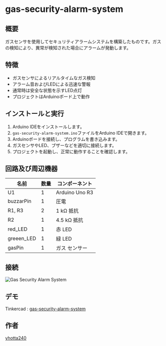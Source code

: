 # gas-security-alarm-system

## 概要

ガスセンサを使用してセキュリティアラームシステムを構築したものです。ガスの検知により、異常が検知された場合にアラームが発動します。

## 特徴

- ガスセンサによるリアルタイムなガス検知
- アラーム音およびLEDによる迅速な警報
- 通常時は安全な状態を示すLED点灯
- プロジェクトはArduinoボード上で動作
  
## インストールと実行

1. Arduino IDEをインストールします。
2. `gas-security-alarm-system.ino`ファイルをArduino IDEで開きます。
3. Arduinoボードを接続し、プログラムを書き込みます。
4. ガスセンサやLED、ブザーなどを適切に接続します。
5. プロジェクトを起動し、正常に動作することを確認します。

## 回路及び周辺機器

| 名前    | 数量 | コンポーネント            |
|--------|------|--------------------------|
| U1     | 1    | Arduino Uno R3           |
| buzzarPin | 1    | 圧電                      |
| R1, R3 | 2    | 1 kΩ 抵抗                |
| R2     | 1    | 4.5 kΩ 抵抗              |
| red_LED | 1    | 赤 LED                   |
| greeen_LED | 1    | 緑 LED                   |
| gasPin | 1    | ガス センサー            |

## 接続

![Gas Security Alarm System](https://csg.tinkercad.com/things/gxVJNNoJG8g/t725.png?rev=1705744194024000000&s=&v=1&type=circuits)

## デモ
Tinkercad : [gas-security-alarm-system](https://www.tinkercad.com/things/gxVJNNoJG8g-gas-security-alarm-system)

## 作者

[yhotta240](https://github.com/yhotta240)

